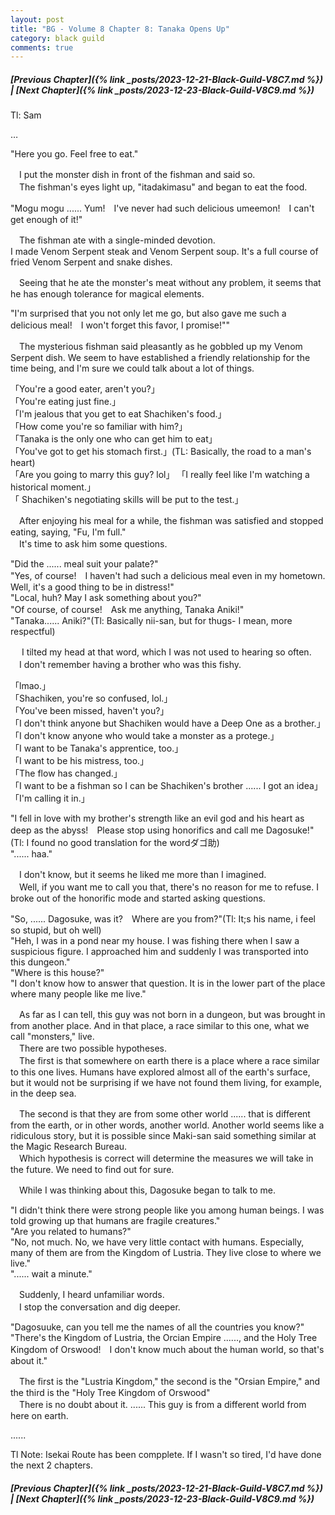 ```yaml
---
layout: post
title: "BG - Volume 8 Chapter 8: Tanaka Opens Up"
category: black guild
comments: true
---
```


##### [Previous Chapter]({% link _posts/2023-12-21-Black-Guild-V8C7.md %}) \| [Next Chapter]({% link _posts/2023-12-23-Black-Guild-V8C9.md %})



Tl: Sam


…



"Here you go. Feel free to eat."

　I put the monster dish in front of the fishman and said so.   
　The fishman's eyes light up, "itadakimasu" and began to eat the food.

"Mogu mogu ...... Yum!　I've never had such delicious umeemon!　I can't get enough of it!"

　The fishman ate with a single-minded devotion.   
I made Venom Serpent steak and Venom Serpent soup. It's a full course of fried Venom Serpent and snake dishes.   
<!--more-->
　Seeing that he ate the monster's meat without any problem, it seems that he has enough tolerance for magical elements.

"I'm surprised that you not only let me go, but also gave me such a delicious meal!　I won't forget this favor, I promise!""

　The mysterious fishman said pleasantly as he gobbled up my Venom Serpent dish. We seem to have established a friendly relationship for the time being, and I'm sure we could talk about a lot of things.

「You're a good eater, aren't you?」   
「You're eating just fine.」   
「I'm jealous that you get to eat Shachiken's food.」   
「How come you're so familiar with him?」   
「Tanaka is the only one who can get him to eat」   
「You've got to get his stomach first.」(TL: Basically, the road to a man's heart)   
「Are you going to marry this guy? lol」
「I really feel like I'm watching a historical moment.」   
「 Shachiken's negotiating skills will be put to the test.」

　After enjoying his meal for a while, the fishman was satisfied and stopped eating, saying, "Fu, I'm full."   
　It's time to ask him some questions.

"Did the ...... meal suit your palate?"   
"Yes, of course!　I haven't had such a delicious meal even in my hometown. Well, it's a good thing to be in distress!"   
"Local, huh? May I ask something about you?"   
"Of course, of course!　Ask me anything, Tanaka Aniki!"   
"Tanaka...... Aniki?"(Tl: Basically nii-san, but for thugs- I mean, more respectful)   

　 I tilted my head at that word, which I was not used to hearing so often.   
　I don't remember having a brother who was this fishy.

「lmao.」   
「Shachiken, you're so confused, lol.」   
「You've been missed, haven't you?」   
「I don't think anyone but Shachiken would have a Deep One as a brother.」   
「I don't know anyone who would take a monster as a protege.」   
「I want to be Tanaka's apprentice, too.」   
「I want to be his mistress, too.」   
「The flow has changed.」    
「I want to be a fishman so I can be Shachiken's brother ...... I got an idea」   
「I'm calling it in.」   

  <div data-nat="424166"></div>

"I fell in love with my brother's strength like an evil god and his heart as deep as the abyss!　Please stop using honorifics and call me Dagosuke!"(Tl: I found no good translation for the wordダゴ助)   
"...... haa."

　I don't know, but it seems he liked me more than I imagined.   
　Well, if you want me to call you that, there's no reason for me to refuse. I broke out of the honorific mode and started asking questions.

"So, ...... Dagosuke, was it?　Where are you from?"(Tl: It;s his name, i feel so stupid, but oh well)   
"Heh, I was in a pond near my house. I was fishing there when I saw a suspicious figure. I approached him and suddenly I was transported into this dungeon."   
"Where is this house?"   
"I don't know how to answer that question. It is in the lower part of the place where many people like me live."

　As far as I can tell, this guy was not born in a dungeon, but was brought in from another place. And in that place, a race similar to this one, what we call "monsters," live.   
　There are two possible hypotheses.   
　The first is that somewhere on earth there is a place where a race similar to this one lives. Humans have explored almost all of the earth's surface, but it would not be surprising if we have not found them living, for example, in the deep sea.

　The second is that they are from some other world ...... that is different from the earth, or in other words, another world. Another world seems like a ridiculous story, but it is possible since Maki-san said something similar at the Magic Research Bureau.   
　Which hypothesis is correct will determine the measures we will take in the future. We need to find out for sure.

　While I was thinking about this, Dagosuke began to talk to me.

"I didn't think there were strong people like you among human beings. I was told growing up that humans are fragile creatures."   
"Are you related to humans?"   
"No, not much. No, we have very little contact with humans. Especially, many of them are from the Kingdom of Lustria. They live close to where we live."   
"...... wait a minute."

　Suddenly, I heard unfamiliar words.   
　I stop the conversation and dig deeper.

"Dagosuuke, can you tell me the names of all the countries you know?"   
"There's the Kingdom of Lustria, the Orcian Empire ......, and the Holy Tree Kingdom of Orswood!　I don't know much about the human world, so that's about it."

　The first is the "Lustria Kingdom," the second is the "Orsian Empire," and the third is the "Holy Tree Kingdom of Orswood"   
　There is no doubt about it. ...... This guy is from a different world from here on earth.   



......


Tl Note: Isekai Route has been compplete. If I wasn't so tired, I'd have done the next 2 chapters.



##### [Previous Chapter]({% link _posts/2023-12-21-Black-Guild-V8C7.md %}) \| [Next Chapter]({% link _posts/2023-12-23-Black-Guild-V8C9.md %})

